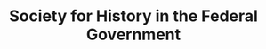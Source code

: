 ---
layout: repo
title: "Society for History in the Federal Government"
id: 24123
permalink: repos/24123/
---